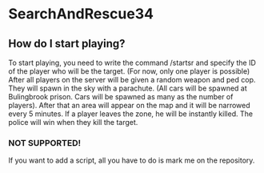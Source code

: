 # SearchAndRescue34

## How do I start playing?
To start playing, you need to write the command /startsr <id> and specify the ID of the player who will be the target. (For now, only one player is possible) After all players on the server will be given a random weapon and ped cop. They will spawn in the sky with a parachute. (All cars will be spawned at Bulingbrook prison. Cars will be spawned as many as the number of players). After that an area will appear on the map and it will be narrowed every 5 minutes. If a player leaves the zone, he will be instantly killed. The police will win when they kill the target.

### NOT SUPPORTED!
If you want to add a script, all you have to do is mark me on the repository.
